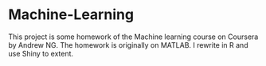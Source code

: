 # Machine-Learning
This project is some homework of the Machine learning course on Coursera by Andrew NG.
The homework is originally on MATLAB. I rewrite in R and use Shiny to extent.
